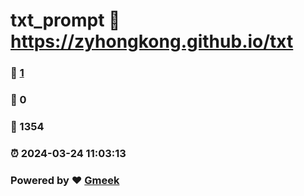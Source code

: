# txt_prompt :link: https://zyhongkong.github.io/txt 
### :page_facing_up: [1](https://zyhongkong.github.io/txt/tag.html) 
### :speech_balloon: 0 
### :hibiscus: 1354 
### :alarm_clock: 2024-03-24 11:03:13 
### Powered by :heart: [Gmeek](https://github.com/Meekdai/Gmeek)

